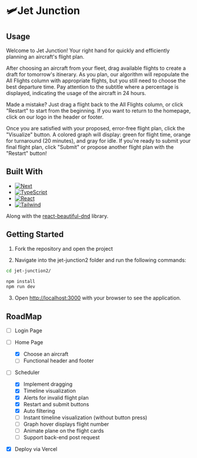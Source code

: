# 🛩️Jet Junction

## Usage

Welcome to Jet Junction! Your right hand for quickly and efficiently planning an aircraft's flight plan.

After choosing an aircraft from your fleet, drag available flights to create a draft for tomorrow's itinerary. As you plan, our algorithm will repopulate the All Flights column with appropriate flights, but you still need to choose the best departure time. Pay attention to the subtitle where a percentage is displayed, indicating the usage of the aircraft in 24 hours.

Made a mistake? Just drag a flight back to the All Flights column, or click "Restart" to start from the beginning. If you want to return to the homepage, click on our logo in the header or footer.

Once you are satisfied with your proposed, error-free flight plan, click the "Visualize" button. A colored graph will display: green for flight time, orange for turnaround (20 minutes), and gray for idle. If you're ready to submit your final flight plan, click "Submit" or propose another flight plan with the "Restart" button!

## Built With

* [![Next][Next.js]][Next-url]
* [![TypeScript][TypeScript.js]][TypeScript-url]
* [![React][React.js]][React-url]
* [![Tailwind][Tailwind.js]][Tailwind-url]

Along with the [react-beautiful-dnd](https://github.com/atlassian/react-beautiful-dnd) library.

## Getting Started

1) Fork the repository and open the project

2) Navigate into the jet-junction2 folder and run the following commands:

```bash
cd jet-junction2/

npm install
npm run dev
```

3) Open [http://localhost:3000](http://localhost:3000) with your browser to see the application.

## RoadMap
- [ ] Login Page
- [ ] Home Page
    - [x] Choose an aircraft
    - [ ] Functional header and footer
- [ ] Scheduler
    - [x] Implement dragging
    - [x] Timeline visualization
    - [x] Alerts for invalid flight plan
    - [x] Restart and submit buttons
    - [x] Auto filtering
    - [ ] Instant timeline visualization (without button press)
    - [ ] Graph hover displays flight number
    - [ ] Animate plane on the flight cards
    - [ ] Support back-end post request
- [x] Deploy via Vercel


<!-- MARKDOWN LINKS & IMAGES -->
<!-- https://www.markdownguide.org/basic-syntax/#reference-style-links -->
[React.js]: https://img.shields.io/badge/React-20232A?style=for-the-badge&logo=react&logoColor=61DAFB
[React-url]: https://reactjs.org/
[Tailwind.js]: https://img.shields.io/badge/tailwindcss-%2338B2AC.svg?style=for-the-badge&logo=tailwind-css&logoColor=white
[Tailwind-url]: https://tailwindcss.com
[Typescript.js]: https://img.shields.io/badge/TypeScript-3178C6.svg?style=for-the-badge&logo=TypeScript&logoColor=white
[Typescript-url]: https://www.typescriptlang.org/
[Next.js]: https://img.shields.io/badge/Next.js-000000.svg?style=for-the-badge&logo=nextdotjs&logoColor=white
[Next-url]: https://nextjs.org/